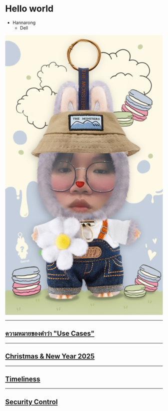 # Hello world

- Hannarong 
  - Dell

![me](pic/me.JPG)

---

## [ความหมายของคำว่า "Use Cases"](use-cases.md)

---

## [Christmas & New Year 2025](merrychristmas.md)

---

## [Timeliness](timeliness)

---

## [Security Control](security-control)

